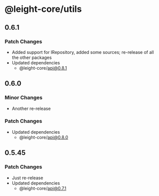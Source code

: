 # @leight-core/utils

## 0.6.1

### Patch Changes

- Added support for IRepository, added some sources; re-release of all the other packages
- Updated dependencies
	- @leight-core/api@0.8.1

## 0.6.0

### Minor Changes

- Another re-release

### Patch Changes

- Updated dependencies
	- @leight-core/api@0.8.0

## 0.5.45

### Patch Changes

- Just re-release
- Updated dependencies
	- @leight-core/api@0.7.1
